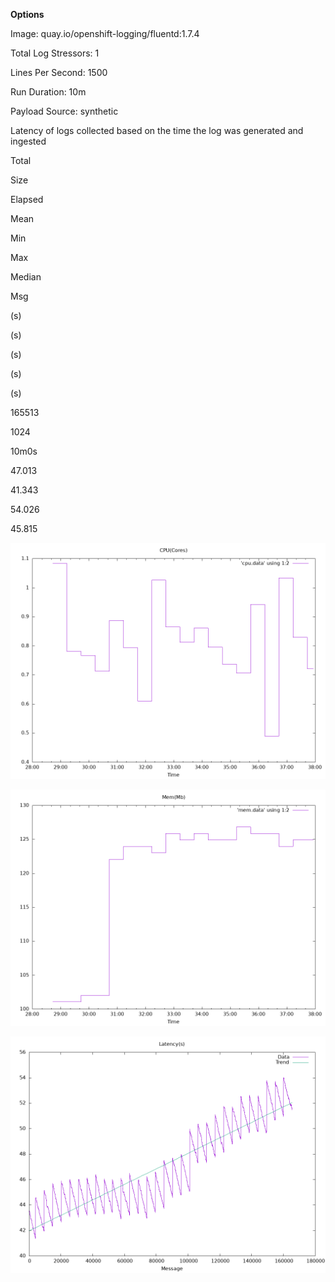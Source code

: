 **Options**

Image: quay.io/openshift-logging/fluentd:1.7.4

Total Log Stressors: 1

Lines Per Second: 1500

Run Duration: 10m

Payload Source: synthetic

Latency of logs collected based on the time the log was generated and ingested

Total

Size

Elapsed

Mean

Min

Max

Median

Msg

(s)

(s)

(s)

(s)

(s)

165513

1024

10m0s

47.013

41.343

54.026

45.815

![](cpu.png)

![](mem.png)

![](latency.png)